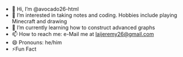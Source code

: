 - 👋 Hi, I’m @avocado26-html
- 👀 I’m interested in taking notes and coding. Hobbies include playing Minecraft and drawing
- 🌱 I’m currently learning how to construct advanced graphs
- 📫 How to reach me: e-Mail me at laijeremy26@gmail.com
- 😄 Pronouns: he/him
- ⚡Fun Fact

<!---
avocado26-html/avocado26-html is a ✨ special ✨ repository because its `README.md` (this file) appears on your GitHub profile.
You can click the Preview link to take a look at your changes.
--->
